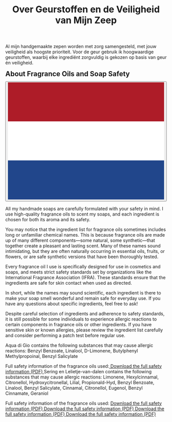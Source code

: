 ﻿---
title: "Over Geurstoffen en de Veiligheid van Mijn Zeep"
layout: single
author_profile: true
tags: zeep
excerpt_separator: <!--more-->
header:
    overlay_image: random
    overlay_filter: 0.3
    teaser: /assets/images/bull200px.webp
comments: true
---  
  Al mijn handgemaakte zepen worden met zorg samengesteld, met jouw veiligheid als hoogste prioriteit. Voor de geur gebruik ik hoogwaardige geurstoffen, waarbij elke ingrediënt zorgvuldig is gekozen op basis van geur én veiligheid.
<!--more-->
<style>
.page__content > p:first-child {
  display: none;
}
</style>

<div class="lang-content lang-nl" style="display:none;">
  <div class="lang-header">
    <h2 style="margin: 0.5em 0 0.5em;">Over Geurstoffen en de Veiligheid van Mijn Zeep</h2>
    <div class="lang-switcher">
      <button id="lang-toggle" onclick="toggleLang()">
        <img id="lang-flag" src="/assets/images/ui/gb.svg" alt="English flag">
      </button>
    </div>
  </div>
  <p>
  
  Al mijn handgemaakte zepen worden met zorg samengesteld, met jouw veiligheid als hoogste prioriteit. Voor de geur gebruik ik hoogwaardige geurstoffen, waarbij elke ingrediënt zorgvuldig is gekozen op basis van geur én veiligheid.
  
  Je zult misschien merken dat de ingrediëntenlijst van geurstoffen soms lange of onbekende chemische namen bevat. Dit komt doordat geurstoffen bestaan uit veel verschillende componenten—sommige natuurlijk, sommige synthetisch—die samen zorgen voor een aangename en langdurige geur. Veel van deze namen klinken misschien spannend, maar ze komen vaak van nature voor in etherische oliën, fruit of bloemen, of het zijn veilige synthetische varianten die uitgebreid zijn getest.
  
  Elke geurstof die ik gebruik is speciaal ontwikkeld voor gebruik in cosmetica en zeep, en voldoet aan strenge veiligheidsnormen van organisaties zoals de International Fragrance Association (IFRA). Deze normen zorgen ervoor dat de ingrediënten veilig zijn voor contact met de huid, mits ze op de juiste manier worden gebruikt.
  
  Kortom: hoewel de namen soms wetenschappelijk klinken, zijn alle ingrediënten zorgvuldig gekozen om jouw zeep heerlijk te laten ruiken én veilig te houden voor dagelijks gebruik. Heb je vragen over specifieke ingrediënten? Laat het gerust weten!
  
  Ondanks de zorgvuldige selectie van ingrediënten en het naleven van veiligheidsnormen, is het mogelijk dat sommige mensen allergische reacties krijgen op bepaalde bestanddelen in geurstoffen of andere ingrediënten. Heb je een gevoelige huid of bekende allergieën? Bekijk dan de ingrediëntenlijst goed en overweeg een patchtest voordat je het product regelmatig gebruikt.
  
  Aqua di Gio bevat de volgende stoffen die mogelijk allergische reacties kunnen veroorzaken: Benzyl Benzoate, Linalool, D-Limonene, Butylphenyl Methylpropoinal, Benzyl Salicylate
  
  Volledige veiligheidsinformatie van de gebruikte parfum olieen: 
  <a href="assets\pdf\aquadigio\Dossier_Fragrance-oil-–-Acqua-Di-Gio-Inspired.pdf" target="_blank" rel="noopener">
  Download the full safety information (PDF)
</a>
  
  Sering en Lelietje-van-dalen bevat de volgende stoffen die mogelijk allergische reacties kunnen veroorzaken: Limonene, Hexylcinnamal, Citronellol,  Hydroxycitronellal, Lilial, Propionald-Hyd, Benzyl Benzoate, Linalool, Benzyl Salicylate, Cinnamal, Citronellol, Eugenol, Benzyl Cinnamate, Geraniol
  
  Volledige veiligheidsinformatie van de gebruikte parfum olieen:
    <a href="assets\pdf\sering\80400-DOSSIER-engels-PARFUM-LILAC-BLOSSOMS-1.pdf" target="_blank" rel="noopener">
  Download the full safety information (PDF)
</a>  <a href="assets\pdf\sering\Dossier_Fragrance-Oil-–-Lily-of-the-Valley.pdf" target="_blank" rel="noopener">
  Download the full safety information (PDF)
</a>  <a href="assets\pdf\sering\ifra_eu_prop65_V000224_BIRCHWOOD_OUD_FRAGRANCE_OIL-1.pdf" target="_blank" rel="noopener">
  Download the full safety information (PDF)
</a>  <a href="assets\pdf\sering\SDS_V000224_BIRCHWOOD_OUD_FRAGRANCE_OIL-1.pdf" target="_blank" rel="noopener">
  Download the full safety information (PDF)
</a> </p>
</div>

<div class="lang-content lang-en">
  <div class="lang-header">
    <h2 style="margin: 0.5em 0 0.5em;">About Fragrance Oils and Soap Safety</h2>
    <div class="lang-switcher">
      <button id="lang-toggle" onclick="toggleLang()">
        <img id="lang-flag" src="/assets/images/ui/nl.svg" alt="Dutch flag">
      </button>
    </div>
  </div>
  <p>
  
  All my handmade soaps are carefully formulated with your safety in mind. I use high-quality fragrance oils to scent my soaps, and each ingredient is chosen for both its aroma and its safety.
  
  You may notice that the ingredient list for fragrance oils sometimes includes long or unfamiliar chemical names. This is because fragrance oils are made up of many different components—some natural, some synthetic—that together create a pleasant and lasting scent. Many of these names sound intimidating, but they are often naturally occurring in essential oils, fruits, or flowers, or are safe synthetic versions that have been thoroughly tested.
  
  Every fragrance oil I use is specifically designed for use in cosmetics and soaps, and meets strict safety standards set by organizations like the International Fragrance Association (IFRA). These standards ensure that the ingredients are safe for skin contact when used as directed.
  
  In short, while the names may sound scientific, each ingredient is there to make your soap smell wonderful and remain safe for everyday use. If you have any questions about specific ingredients, feel free to ask!
  
  Despite careful selection of ingredients and adherence to safety standards, it is still possible for some individuals to experience allergic reactions to certain components in fragrance oils or other ingredients. If you have sensitive skin or known allergies, please review the ingredient list carefully and consider performing a patch test before regular use.
  
  Aqua di Gio contains the following substances that may cause allergic reactions: Benzyl Benzoate, Linalool, D-Limonene, Butylphenyl Methylpropoinal, Benzyl Salicylate
  
  Full safety information of the fragrance oils used:<a href="assets\pdf\aquadigio\Dossier_Fragrance-oil-–-Acqua-Di-Gio-Inspired.pdf" target="_blank" rel="noopener">
  Download the full safety information (PDF)
  </a>
  Sering en Lelietje-van-dalen contains the following substances that may cause allergic reactions: Limonene, Hexylcinnamal, Citronellol,  Hydroxycitronellal, Lilial, Propionald-Hyd, Benzyl Benzoate, Linalool, Benzyl Salicylate, Cinnamal, Citronellol, Eugenol, Benzyl Cinnamate, Geraniol
  
  Full safety information of the fragrance oils used: <a href="assets\pdf\sering\80400-DOSSIER-engels-PARFUM-LILAC-BLOSSOMS-1.pdf" target="_blank" rel="noopener">
  Download the full safety information (PDF)
</a>  <a href="assets\pdf\sering\Dossier_Fragrance-Oil-–-Lily-of-the-Valley.pdf" target="_blank" rel="noopener">
  Download the full safety information (PDF)
</a>  <a href="assets\pdf\sering\ifra_eu_prop65_V000224_BIRCHWOOD_OUD_FRAGRANCE_OIL-1.pdf" target="_blank" rel="noopener">
  Download the full safety information (PDF)
</a>  <a href="assets\pdf\sering\SDS_V000224_BIRCHWOOD_OUD_FRAGRANCE_OIL-1.pdf" target="_blank" rel="noopener">
  Download the full safety information (PDF)
</a>
</p>
</div>